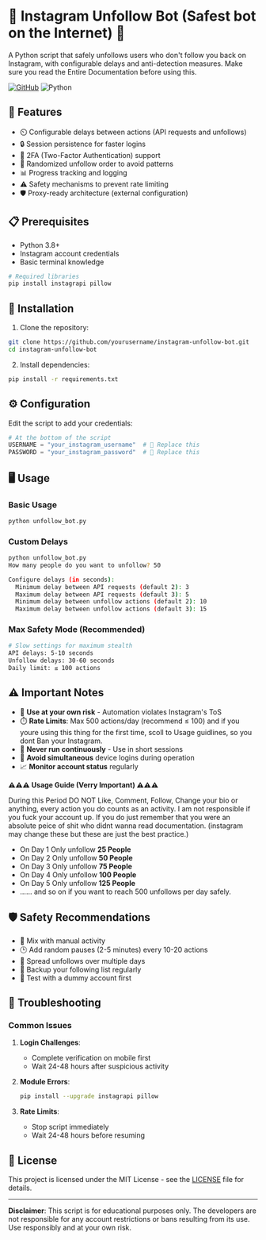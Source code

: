 # 🤖 Instagram Unfollow Bot (Safest bot on the Internet) 🔄

A Python script that safely unfollows users who don't follow you back on Instagram, with configurable delays and anti-detection measures. Make sure you read the Entire Documentation before using this.

[![GitHub](https://img.shields.io/github/license/dyrok/unfollow-non-followers?color=blue)](LICENSE)
![Python](https://img.shields.io/badge/Python-3.8%2B-blue)

## 🌟 Features

- ⏲️ Configurable delays between actions (API requests and unfollows)
- 🔒 Session persistence for faster logins
- 📲 2FA (Two-Factor Authentication) support
- 🎲 Randomized unfollow order to avoid patterns
- 📊 Progress tracking and logging
- ⚠️ Safety mechanisms to prevent rate limiting
- 🛡️ Proxy-ready architecture (external configuration)

## 📋 Prerequisites

- Python 3.8+
- Instagram account credentials
- Basic terminal knowledge

```bash
# Required libraries
pip install instagrapi pillow
```

## 🚀 Installation

1. Clone the repository:
```bash
git clone https://github.com/yourusername/instagram-unfollow-bot.git
cd instagram-unfollow-bot
```

2. Install dependencies:
```bash
pip install -r requirements.txt
```

## ⚙️ Configuration

Edit the script to add your credentials:
```python
# At the bottom of the script
USERNAME = "your_instagram_username"  # 🚨 Replace this
PASSWORD = "your_instagram_password"  # 🚨 Replace this
```

## 🖥️ Usage

### Basic Usage
```bash
python unfollow_bot.py
```

### Custom Delays
```bash
python unfollow_bot.py
How many people do you want to unfollow? 50

Configure delays (in seconds):
  Minimum delay between API requests (default 2): 3
  Maximum delay between API requests (default 3): 5
  Minimum delay between unfollow actions (default 2): 10
  Maximum delay between unfollow actions (default 3): 15
```

### Max Safety Mode (Recommended)
```bash
# Slow settings for maximum stealth
API delays: 5-10 seconds
Unfollow delays: 30-60 seconds
Daily limit: ≤ 100 actions
```

## ⚠️ Important Notes

- 🔞 **Use at your own risk** - Automation violates Instagram's ToS
- ⏱️ **Rate Limits**: Max 500 actions/day (recommend ≤ 100) and if you youre using this thing for the first time, scoll to Usage guidlines, so you dont Ban your Instagram.
- 🛑 **Never run continuously** - Use in short sessions
- 📴 **Avoid simultaneous** device logins during operation
- 📈 **Monitor account status** regularly

**⚠️⚠️⚠️ Usage Guide (Verry Important) ⚠️⚠️⚠️**

During this Period DO NOT Like, Comment, Follow,  Change your bio or anything, every action you do counts as an activity. I am not responsible if you fuck your account up. If you do just remember that you were an absolute peice of shit who didnt wanna read documentation. (instagram may change these but these are just the best practice.)
   - On Day 1 Only unfollow **25 People**
   - On Day 2 Only unfollow **50 People**
   - On Day 3 Only unfollow **75 People**
   - On Day 4 Only unfollow **100 People**
   - On Day 5 Only unfollow **125 People**
   - ...... and so on if you want to reach 500 unfollows per day safely.

## 🛡️ Safety Recommendations

- 🔄 Mix with manual activity
- 🕒 Add random pauses (2-5 minutes) every 10-20 actions
- 📆 Spread unfollows over multiple days
- 💾 Backup your following list regularly
- 🧪 Test with a dummy account first

## 🐛 Troubleshooting

### Common Issues
1. **Login Challenges**:
   - Complete verification on mobile first
   - Wait 24-48 hours after suspicious activity

2. **Module Errors**:
   ```bash
   pip install --upgrade instagrapi pillow
   ```

3. **Rate Limits**:
   - Stop script immediately
   - Wait 24-48 hours before resuming

## 📄 License
This project is licensed under the MIT License - see the [LICENSE](LICENSE) file for details.

---

**Disclaimer**: This script is for educational purposes only. The developers are not responsible for any account restrictions or bans resulting from its use. Use responsibly and at your own risk.

